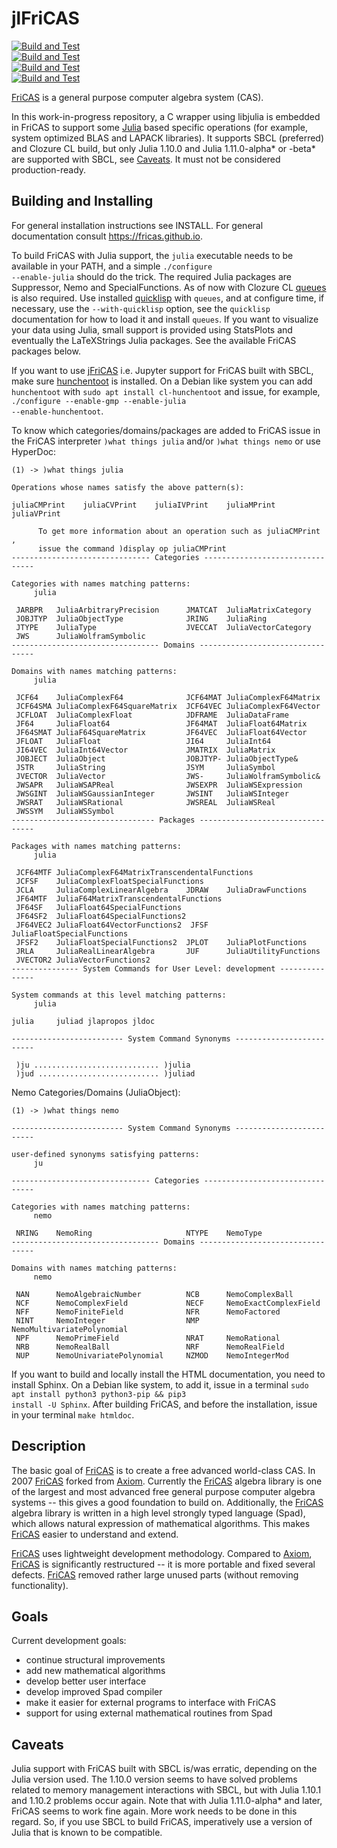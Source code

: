 # jlFriCAS

[![Build and Test](https://github.com/gvanuxem/jlfricas/actions/workflows/linuxJulia_sbcl.yml/badge.svg)](https://github.com/gvanuxem/jlfricas/actions/workflows/linuxJulia_sbcl.yml)\
[![Build and Test](https://github.com/gvanuxem/jlfricas/actions/workflows/linuxJulia_ccl.yml/badge.svg)](https://github.com/gvanuxem/jlfricas/actions/workflows/linuxJulia_ccl.yml)\
[![Build and Test](https://github.com/gvanuxem/jlfricas/actions/workflows/macOSJulia_sbcl.yml/badge.svg)](https://github.com/gvanuxem/jlfricas/actions/workflows/macOSJulia_sbcl.yml)\
[![Build and Test](https://github.com/gvanuxem/jlfricas/actions/workflows/windowsJulia_sbcl.yml/badge.svg)](https://github.com/gvanuxem/jlfricas/actions/workflows/windowsJulia_sbcl.yml)

[FriCAS](https://fricas.github.io) is a general purpose computer algebra
system (CAS).

In this work-in-progress repository, a C wrapper using libjulia is embedded in FriCAS to support some [Julia](https://julialang.org) based specific operations (for example, system optimized BLAS and LAPACK libraries). It supports SBCL (preferred) and Clozure CL build, but only Julia 1.10.0 and Julia 1.11.0-alpha* or -beta* are supported with SBCL, see [Caveats](#caveats). It must not be considered production-ready.

## Building and Installing

For general installation instructions see INSTALL. For general documentation
consult <https://fricas.github.io>.

To build FriCAS with Julia support, the <code>julia</code> executable needs to be available in your PATH, and a simple <code>./configure --enable-julia</code> should do the trick. The required Julia packages are Suppressor, Nemo and SpecialFunctions. As of now with Clozure CL [queues](https://github.com/oconnore/queues) is also required. Use installed [quicklisp](https://www.quicklisp.org/beta/) with `queues`, and at configure time, if necessary, use the `--with-quicklisp` option, see the `quicklisp` documentation for how to load it and install `queues`. If you want to visualize your data using Julia, small support is provided using StatsPlots and eventually the LaTeXStrings Julia packages. See the available FriCAS packages below. 

If you want to use [jFriCAS](https://jfricas.readthedocs.io/en/latest/) i.e. Jupyter support for FriCAS built with SBCL, make sure [hunchentoot](https://edicl.github.io/hunchentoot/) is installed. On a Debian like system you can add `hunchentoot` with <code>sudo apt install cl-hunchentoot</code> and issue, for example, <code>./configure --enable-gmp --enable-julia --enable-hunchentoot</code>.

To know which categories/domains/packages are added to FriCAS issue in the
FriCAS interpreter <code>)what things julia</code> and/or <code>)what things nemo</code>  or use HyperDoc:

```
(1) -> )what things julia

Operations whose names satisfy the above pattern(s):

juliaCMPrint    juliaCVPrint    juliaIVPrint    juliaMPrint     
juliaVPrint     
   
      To get more information about an operation such as juliaCMPrint ,
      issue the command )display op juliaCMPrint 
------------------------------- Categories --------------------------------

Categories with names matching patterns:
     julia 

 JARBPR   JuliaArbitraryPrecision      JMATCAT  JuliaMatrixCategory
 JOBJTYP  JuliaObjectType              JRING    JuliaRing
 JTYPE    JuliaType                    JVECCAT  JuliaVectorCategory
 JWS      JuliaWolframSymbolic
--------------------------------- Domains ---------------------------------

Domains with names matching patterns:
     julia 

 JCF64    JuliaComplexF64              JCF64MAT JuliaComplexF64Matrix
 JCF64SMA JuliaComplexF64SquareMatrix  JCF64VEC JuliaComplexF64Vector
 JCFLOAT  JuliaComplexFloat            JDFRAME  JuliaDataFrame
 JF64     JuliaFloat64                 JF64MAT  JuliaFloat64Matrix
 JF64SMAT JuliaF64SquareMatrix         JF64VEC  JuliaFloat64Vector
 JFLOAT   JuliaFloat                   JI64     JuliaInt64
 JI64VEC  JuliaInt64Vector             JMATRIX  JuliaMatrix
 JOBJECT  JuliaObject                  JOBJTYP- JuliaObjectType&
 JSTR     JuliaString                  JSYM     JuliaSymbol
 JVECTOR  JuliaVector                  JWS-     JuliaWolframSymbolic&
 JWSAPR   JuliaWSAPReal                JWSEXPR  JuliaWSExpression
 JWSGINT  JuliaWSGaussianInteger       JWSINT   JuliaWSInteger
 JWSRAT   JuliaWSRational              JWSREAL  JuliaWSReal
 JWSSYM   JuliaWSSymbol
-------------------------------- Packages ---------------------------------

Packages with names matching patterns:
     julia 

 JCF64MTF JuliaComplexF64MatrixTranscendentalFunctions
 JCFSF    JuliaComplexFloatSpecialFunctions
 JCLA     JuliaComplexLinearAlgebra    JDRAW    JuliaDrawFunctions
 JF64MTF  JuliaF64MatrixTranscendentalFunctions
 JF64SF   JuliaFloat64SpecialFunctions
 JF64SF2  JuliaFloat64SpecialFunctions2
 JF64VEC2 JuliaFloat64VectorFunctions2  JFSF     JuliaFloatSpecialFunctions
 JFSF2    JuliaFloatSpecialFunctions2  JPLOT    JuliaPlotFunctions
 JRLA     JuliaRealLinearAlgebra       JUF      JuliaUtilityFunctions
 JVECTOR2 JuliaVectorFunctions2
--------------- System Commands for User Level: development ---------------

System commands at this level matching patterns:
     julia

julia     juliad jlapropos jldoc

------------------------- System Command Synonyms -------------------------

 )ju ............................ )julia
 )jud ........................... )juliad

```
Nemo Categories/Domains (JuliaObject):

```
(1) -> )what things nemo

------------------------- System Command Synonyms -------------------------

user-defined synonyms satisfying patterns:
     ju

------------------------------- Categories --------------------------------

Categories with names matching patterns:
     nemo 

 NRING    NemoRing                     NTYPE    NemoType
--------------------------------- Domains ---------------------------------

Domains with names matching patterns:
     nemo 

 NAN      NemoAlgebraicNumber          NCB      NemoComplexBall
 NCF      NemoComplexField             NECF     NemoExactComplexField
 NFF      NemoFiniteField              NFR      NemoFactored
 NINT     NemoInteger                  NMP      NemoMultivariatePolynomial
 NPF      NemoPrimeField               NRAT     NemoRational
 NRB      NemoRealBall                 NRF      NemoRealField
 NUP      NemoUnivariatePolynomial     NZMOD    NemoIntegerMod
```

If you want to build and locally install the HTML documentation,
you need to install Sphinx. On a Debian like system, to add it, issue in a
terminal <code>sudo apt install python3 python3-pip && pip3 install -U Sphinx</code>.
After building FriCAS, and before the installation, issue in your terminal
<code>make htmldoc</code>.

## Description

The basic goal of [FriCAS](https://fricas.github.io) is to create a free
advanced world-class CAS. In 2007 [FriCAS](https://fricas.github.io)
forked from [Axiom](http://axiom-developer.org). Currently the
[FriCAS](https://fricas.github.io) algebra library is one of the largest
and most advanced free general purpose computer algebra systems \-- this
gives a good foundation to build on. Additionally, the
[FriCAS](https://fricas.github.io) algebra library is written in a high
level strongly typed language (Spad), which allows natural expression of
mathematical algorithms. This makes [FriCAS](https://fricas.github.io)
easier to understand and extend.

[FriCAS](https://fricas.github.io) uses lightweight development
methodology. Compared to [Axiom](http://axiom-developer.org),
[FriCAS](https://fricas.github.io) is significantly restructured \-- it
is more portable and fixed several defects.
[FriCAS](https://fricas.github.io) removed rather large unused parts
(without removing functionality).

## Goals

Current development goals:

-   continue structural improvements
-   add new mathematical algorithms
-   develop better user interface
-   develop improved Spad compiler
-   make it easier for external programs to interface with FriCAS
-   support for using external mathematical routines from Spad

## Caveats

Julia support with FriCAS built with SBCL is/was erratic, depending on the Julia version used. The 1.10.0 version seems to have solved problems related to memory management interactions with SBCL, but with Julia 1.10.1 and 1.10.2 problems occur again. Note that with Julia 1.11.0-alpha* and later, FriCAS seems to work fine again. More work needs to be done in this regard. So, if you use SBCL to build FriCAS, imperatively use a version of Julia that is known to be compatible.
